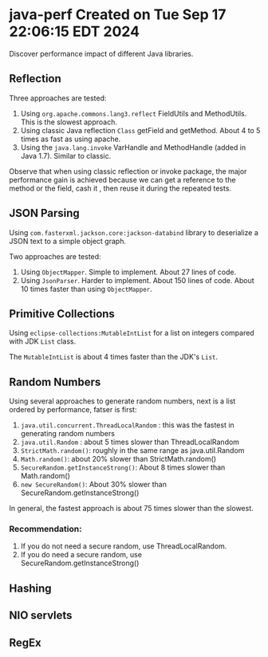 # java-perf Created on Tue Sep 17 22:06:15 EDT 2024
Discover performance impact of different Java libraries.

## Reflection
Three approaches are tested:

1. Using `org.apache.commons.lang3.reflect`  FieldUtils and MethodUtils. This is the slowest approach.
2. Using classic Java reflection `Class` getField and getMethod. About 4 to 5 times as fast as using apache.
3. Using the `java.lang.invoke` VarHandle and MethodHandle (added in Java 1.7). Similar to classic.

Observe that when using classic reflection or invoke package, the major performance gain is 
achieved because we can get a reference to the method or the field, cash it , then reuse 
it during the repeated tests.

## JSON Parsing
Using `com.fasterxml.jackson.core:jackson-databind` library to deserialize a JSON text to
a simple object graph.

Two approaches are tested:

1. Using `ObjectMapper`. Simple to implement. About 27 lines of code.
2. Using `JsonParser`. Harder to implement. About 150 lines of code. About 10 times faster than using
	 `ObjectMapper`.


## Primitive Collections
Using `eclipse-collections:MutableIntList` for a list on integers compared with JDK `List` class.

The `MutableIntList` is about 4 times faster than the JDK's `List`.

## Random Numbers
Using several approaches to generate random numbers, next is a list ordered by performance, fatser is first:

1. `java.util.concurrent.ThreadLocalRandom` : this was the fastest in generating random numbers
2. `java.util.Random` : about 5  times slower than ThreadLocalRandom
3. `StrictMath.random()`: roughly in the same range as java.util.Random
4. `Math.random()`: about 20% slower than StrictMath.random()
5. `SecureRandom.getInstanceStrong()`: About 8 times slower than Math.random()
6. `new SecureRandom()`: About 30% slower than SecureRandom.getInstanceStrong()

In general, the fastest approach is about 75 times slower than the slowest.

### Recommendation:
1. If you do not need a secure random, use ThreadLocalRandom.
2. If you do need a secure random, use SecureRandom.getInstanceStrong()


## Hashing


## NIO servlets


## RegEx

